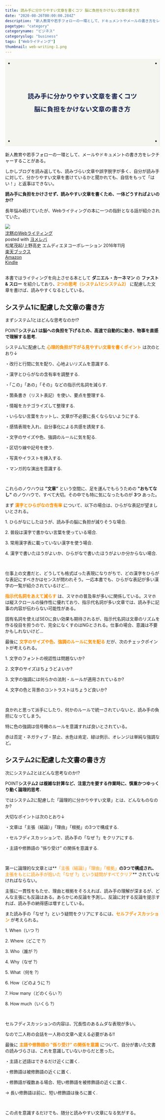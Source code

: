 ```yaml
---
title: 読み手に分かりやすい文章を書くコツ 脳に負担をかけない文章の書き方
date: "2020-08-26T00:00:00.284Z"
description: "新人教育や若手フォローの一環として、ドキュメントやメールの書き方をレクチャーすることがある。しかしブログを読み返しても、読みづらい文章や誤字脱字が多く、自分が読み手に対して、分かりやすい文章を書けているかと聞かれても、自信をもって「はい！」と返事はできない。読み手に負担をかけさせず、読みやすい文章を書くため、一体どうすればよいのか!?"
pagetype: "category"
categoryname: "ビジネス"
categoryslug: "business"
tags: ["Webライティング"]
thumbnail: web-writing-1.png
---
```


![](./web-writing-1.png)

新人教育や若手フォローの一環として、メールやドキュメントの書き方をレクチャーすることがある。

しかしブログを読み返しても、読みづらい文章や誤字脱字が多く、自分が読み手に対して、分かりやすい文章を書けているかと聞かれても、自信をもって「はい！」と返事はできない。

**読み手に負担をかけさせず、読みやすい文章を書くため、一体どうすればよいのか!?**

長年悩み続けていたが、Webライティングの本に一つの指針となる話が紹介されていた。

<div class="cstmreba"><div class="booklink-box"><div class="booklink-image"><a href="https://hb.afl.rakuten.co.jp/hgc/146fe51c.1fd043a3.146fe51d.605dc196/yomereba_main_202008221938514787?pc=http%3A%2F%2Fbooks.rakuten.co.jp%2Frb%2F14513758%2F%3Fscid%3Daf_ich_link_urltxt%26m%3Dhttp%3A%2F%2Fm.rakuten.co.jp%2Fev%2Fbook%2F" target="_blank" ><img src="https://thumbnail.image.rakuten.co.jp/@0_mall/book/cabinet/6232/9784844366232.jpg?_ex=150x150" style="border: none;" /></a></div><div class="booklink-info"><div class="booklink-name"><a href="https://hb.afl.rakuten.co.jp/hgc/146fe51c.1fd043a3.146fe51d.605dc196/yomereba_main_202008221938514787?pc=http%3A%2F%2Fbooks.rakuten.co.jp%2Frb%2F14513758%2F%3Fscid%3Daf_ich_link_urltxt%26m%3Dhttp%3A%2F%2Fm.rakuten.co.jp%2Fev%2Fbook%2F" target="_blank" >沈黙のWebライティング</a><div class="booklink-powered-date">posted with <a href="https://yomereba.com" rel="nofollow" target="_blank">ヨメレバ</a></div></div><div class="booklink-detail">松尾茂起/上野高史 エムディエヌコーポレーション 2016年11月    </div><div class="booklink-link2"><div class="shoplinkrakuten"><a href="https://hb.afl.rakuten.co.jp/hgc/146fe51c.1fd043a3.146fe51d.605dc196/yomereba_main_202008221938514787?pc=http%3A%2F%2Fbooks.rakuten.co.jp%2Frb%2F14513758%2F%3Fscid%3Daf_ich_link_urltxt%26m%3Dhttp%3A%2F%2Fm.rakuten.co.jp%2Fev%2Fbook%2F" target="_blank" >楽天ブックス</a></div><div class="shoplinkamazon"><a href="https://www.amazon.co.jp/exec/obidos/asin/4844366238/kanon123-22/" target="_blank" >Amazon</a></div><div class="shoplinkkindle"><a href="https://www.amazon.co.jp/gp/search?keywords=%E6%B2%88%E9%BB%99%E3%81%AEWeb%E3%83%A9%E3%82%A4%E3%83%86%E3%82%A3%E3%83%B3%E3%82%B0&__mk_ja_JP=%83J%83%5E%83J%83i&url=node%3D2275256051&tag=kanon123-22" target="_blank" >Kindle</a></div>                              	  	  	  	  	</div></div><div class="booklink-footer"></div></div></div>
<br/>

本書ではライティングを向上させる本として **ダニエル・カーネマン** の **ファスト & スロー** を紹介しており、**<span style="color: #ff8c00;">2つの思考（システム1とシステム2）</span>** に配慮した文章を書けば、読みやすくなるとしている。

## システム1に配慮した文章の書き方

まずシステム1とはどんな思考なのか!?

<span class="mark">POINT</span>**システム1 は脳への負担を下げるため、高速で自動的に動き、物事を直感で理解する思考.**

システム1に配慮した **<span style="color: #ff8c00;">心理的負担が下がる見やすい文章を書くポイント</span>** は次のとおり↓

<div class="blackboard-box">
<p>・改行と行間に気を配り、心地よいリズムを意識する.</p>
<p>・漢字とひらがなの含有率を調整する.</p>
<p>・「この」「あの」「その」などの指示代名詞を減らす.</p>
<p>・箇条書き（リスト表記）を使い、要点を整理する.</p>
<p>・情報をカテゴライズして整理する.</p>
<p>・いらない言葉をカットし、文章が不必要に長くならないようにする.</p>
<p>・感情表現を入れ、自分事化による共感を誘発する.</p>
<p>・文字のサイズや色、強調のルールに気を配る.</p>
<p>・区切り線や記号を使う.</p>
<p>・写真やイラストを挿入する.</p>
<p>・マンガ的な演出を意識する.</p>
<div class="chalk1"></div>
<div class="chalk2"></div>
</div>
<br/>

これらのノウハウは **”文章”** という空間に、足を運んでもらうための **"おもてなし"** のノウハウで、すべて大切。その中でも特に気になったものが **3つ** あった。

まず **<span style="color: #ff8c00;">漢字とひらがなの含有率</span>** について、以下の場合は、ひらがな表記が望ましいとされる。

<div class="blackboard-box">
<p>1. ひらがなにしたほうが、読み手の脳に負担が減りそうな場合.</p>
<p>2. 普段は漢字で書かない言葉を使っている場合.</p>
<p>3. 常用漢字表に載っていない漢字を使う場合.</p>
<p>4. 漢字で書いたほうがよいか、ひらがなで書いたほうがよいか分からない場合.</p>
<div class="chalk1"></div>
<div class="chalk2"></div>
</div>
<br/>

仕事上の文書だと、どうしても格式ばった表現になりがちで、どの漢字をひらがな表記にすべきかはセンスが問われそう。一応本書でも、ひらがな表記が多い漢字の一覧が紹介されているけど...

**<span style="color: #ff8c00;">指示代名詞をあえて減らす</span>** は、スマホの普及率が多いに関係している。スマホは縦スクロールの操作性に優れており、指示代名詞が多い文章では、読み手に記事の内容が伝わらない可能性がある。

固有名詞を使えばSEOに良い効果も期待されるが、指示代名詞は文章のリズムを作る役目を担うので、完全になくすのはNGとされる。仕事の場合、意識は不要かもしれないけど...

最後に **<span style="color: #ff8c00;">文字のサイズや色、強調のルールに気を配る</span>** だが、次のチェックポイントが考えられる。

<div class="blackboard-box">
<p>1. 文字のフォントの視認性は問題ないか?</p>
<p>2. 文字のサイズはちょうどよいか?</p>
<p>3. 文字の強調には何らかの法則・ルールが適用されているか?</p>
<p>4. 文字の色と背景のコントラストはちょうど良いか?</p>
<div class="chalk1"></div>
<div class="chalk2"></div>
</div>
<br/>

良かれと思って派手にしたり、何かのルールで統一されていないと、読み手の負担になってしまう。

特に色の強調は信号機のルールを意識すれば良いとされている。

赤は否定・ネガティブ・禁止、水色は肯定、緑は例示、オレンジは単純な強調など。

## システム2に配慮した文書の書き方

次にシステム2とはどんな思考なのか!?

<span class="mark">POINT</span>**システム2 は複雑な計算など、注意力を要する作業時に、慎重かつゆっくり動く論理的思考.**

ではシステム2に配慮した「論理的に分かりやすい文章」とは、どんなものなのか?

大切なポイントは次のとおり↓

<div class="blackboard-box">
<p>・文章は「主張（結論）」「理由」「根拠」の3つで構成する.</p>
<p>・セルフディスカッションで、読み手の「なぜ ?」をクリアにする.</p>
<p>・主語や修飾語の ”係り受け” の関係を意識する.</p>
<div class="chalk1"></div>
<div class="chalk2"></div>
</div>
<br/>

第一に論理的な文章とは**<span style="color: #ff8c00;">「主張（結論）」「理由」「根拠」</span>**の3つで構成され、**<span style="color: #ff8c00;">主張をもとに読み手が抱いた「なぜ ?」という疑問がすべてクリア</span>** されていなければならない。

主張に一貫性をもたせ、理由と根拠をそろえれば、読み手の理解が深まるが、どんな主張にも反論はある。あらかじめ反論を予測し、反論に対する反論を提示すれば、読み手の納得感は増すとしている。

また読み手の「なぜ ?」という疑問をクリアにするには、**<span style="color: #ff8c00;">セルフディスカッション</span>** が考えられる。

<div class="blackboard-box">
<p>1. When（いつ ?）</p>
<p>2. Where（どこで ?）</p>
<p>3. Who（誰が ?）</p>
<p>4. Why（なぜ ?）</p>
<p>5. What（何を ?）</p>
<p>6. How（どのように ?）</p>
<p>7. How many（どのくらい ?）</p>
<p>8. How much（いくら ?）</p>
<div class="chalk1"></div>
<div class="chalk2"></div>
</div>
<br/>

セルフディスカッションの内容は、冗長性のあるムダな表現が多い。

なので二人称の会話を一人称の文章へ変える必要がある!!

最後に **<span style="color: #ff8c00;">主語や修飾語の ”係り受け” の関係を意識</span>** について、自分が書いた文書の読みづらさは、これを意識していないからだと思った。

<div class="blackboard-box">
<p>・主語と述語はできるだけ近くに置く.</p>
<p>・修飾語は被修飾語の近くに置く.</p>
<p>・修飾語が複数ある場合、短い修飾語を被修飾語の近くに置く.</p>
<p>→ 長い修飾語は前に、短い修飾語は後ろに置く.</p>
<div class="chalk1"></div>
<div class="chalk2"></div>
</div>
<br/>

この点を意識するだけでも、随分と読みやすい文章になる気がする。